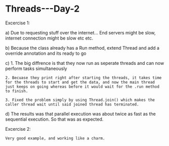 # Threads---Day-2


Excercise 1:

a) 
	Due to requesting stuff over the internet... End servers might be slow, internet connection might be slow etc etc.

b) 
	Because the class already has a Run method, extend Thread and add a override annotation and its ready to go

c) 
	1. The big diffrence is that they now run as seperate threads and can now perform tasks simultaneously
	
	2. Becuase they print right after starting the threads, it takes time for the threads to start and get the data, and now the main thread just keeps on going whereas before it would wait for the .run method to finish.

	3. Fixed the problem simply by using Thread.join() which makes the caller thread wait until said joined thread has terminated.

d)
	The results was that parallel execution was about twice as fast as the sequential execution. So that was as expected.


Excercise 2:

	Very good example, and working like a charm.